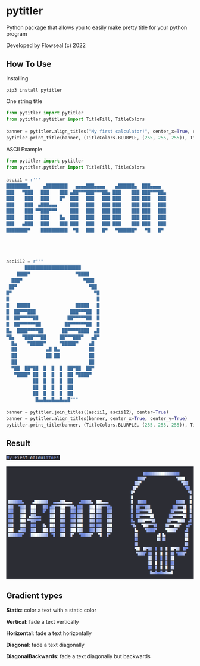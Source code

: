 # pytitler

Python package that allows you to easily make pretty title for your python program

Developed by Flowseal (c) 2022

## How To Use

Installing
```
pip3 install pytitler
```

One string title
```python
from pytitler import pytitler
from pytitler.pytitler import TitleFill, TitleColors

banner = pytitler.align_titles("My first calculator!", center_x=True, center_y=True)
pytitler.print_title(banner, (TitleColors.BLURPLE, (255, 255, 255)), TitleFill.HORIZONTAL)
```

ASCII Example

```python
from pytitler import pytitler
from pytitler.pytitler import TitleFill, TitleColors

ascii1 = r'''
████████▄     ▄████████   ▄▄▄▄███▄▄▄▄    ▄██████▄  ███▄▄▄▄             
███   ▀███   ███    ███ ▄██▀▀▀███▀▀▀██▄ ███    ███ ███▀▀▀██▄           
███    ███   ███    █▀  ███   ███   ███ ███    ███ ███   ███           
███    ███  ▄███▄▄▄     ███   ███   ███ ███    ███ ███   ███           
███    ███ ▀▀███▀▀▀     ███   ███   ███ ███    ███ ███   ███           
███    ███   ███    █▄  ███   ███   ███ ███    ███ ███   ███           
███   ▄███   ███    ███ ███   ███   ███ ███    ███ ███   ███           
████████▀    ██████████  ▀█   ███   █▀   ▀██████▀   ▀█   █▀            
                                                                       '''



ascii12 = r"""
       █████████████████████
    ████▀                 ▀████
  ███▀                       ▀███
 ██▀                           ▀██
█▀                               ▀█
█                                 █
█   █████                 █████   █
█  ██▀▀▀███             ███▀▀▀██  █
█  ██▀▀▀▀▀██           ██▀▀▀▀▀██  █
█  ██▀▀▀▀▀▀██         ██▀▀▀▀▀▀██  █
█▄  ████▀▀▀▀██       ██▀▀▀▀████  ▄█
▀█▄   ▀███▀▀▀██     ██▀▀▀███▀   ▄█▀
  █▄    ▀█████▀     ▀█████▀    ▄█
  ██           ▄█ █▄           ██
  ██           ██ ██           ██
  ██                           ██
  ▀██  ██▀██  █  █  █  ██▀██  ██▀
   ▀████▀ ██  █  █  █  ██ ▀████▀
          ██  █  █  █  ██  
          ██  █  █  █  ██
          ██  █  █  █  ██
           █▄▄█▄▄█▄▄█▄▄█"""

banner = pytitler.join_titles((ascii1, ascii12), center=True)
banner = pytitler.align_titles(banner, center_x=True, center_y=True)
pytitler.print_title(banner, (TitleColors.BLURPLE, (255, 255, 255)), TitleFill.DIAGONAL_BACKWARDS)
```

## Result
![](./images/calc.png)

![](./images/demon.png)

## Gradient types
**Static**: color a text with a static color

**Vertical**: fade a text vertically

**Horizontal**: fade a text horizontally

**Diagonal**: fade a text diagonally

**DiagonalBackwards**: fade a text diagonally but backwards
